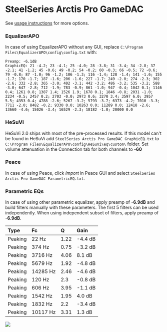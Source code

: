 # SteelSeries Arctis Pro GameDAC
See [usage instructions](https://github.com/jaakkopasanen/AutoEq#usage) for more options.

### EqualizerAPO
In case of using EqualizerAPO without any GUI, replace `C:\Program Files\EqualizerAPO\config\config.txt`
with:
```
Preamp: -6.1dB
GraphicEQ: 21 -4.2; 23 -4.1; 25 -4.0; 28 -3.8; 31 -3.4; 34 -2.8; 37 -2.1; 41 -1.2; 45 -0.6; 49 -0.2; 54 -0.2; 60 -0.3; 66 -0.5; 72 -0.6; 79 -0.8; 87 -1.0; 96 -1.2; 106 -1.3; 116 -1.4; 128 -1.4; 141 -1.6; 155 -1.7; 170 -1.7; 187 -1.6; 206 -1.6; 227 -1.7; 249 -2.0; 274 -2.3; 302 -2.6; 332 -2.8; 365 -3.0; 402 -3.1; 442 -3.2; 486 -3.2; 535 -3.2; 588 -3.0; 647 -2.8; 712 -1.9; 783 -0.9; 861 -1.0; 947 -0.4; 1042 0.1; 1146 0.4; 1261 0.8; 1387 1.4; 1526 1.9; 1678 0.1; 1846 -0.8; 2031 -1.0; 2234 -0.5; 2457 0.2; 2703 -0.0; 2973 0.6; 3270 3.4; 3597 6.0; 3957 5.5; 4353 0.4; 4788 -2.6; 5267 -3.2; 5793 -3.7; 6373 -4.2; 7010 -3.3; 7711 -2.0; 8482 -0.2; 9330 0.0; 10263 0.0; 11289 0.0; 12418 -2.6; 13660 -4.6; 15026 -3.4; 16529 -2.3; 18182 -1.0; 20000 0.0
```

### HeSuVi
HeSuVi 2.0 ships with most of the pre-processed results. If this model can't be found in HeSuVi add
`SteelSeries Arctis Pro GameDAC GraphicEQ.txt` to `C:\Program Files\EqualizerAPO\config\HeSuVi\eq\custom\` folder.
Set volume attenuation in the Connection tab for both channels to **-60**

### Peace
In case of using Peace, click *Import* in Peace GUI and select `SteelSeries Arctis Pro GameDAC ParametricEQ.txt`.

### Parametric EQs
In case of using other parametric equalizer, apply preamp of **-6.9dB** and build filters manually
with these parameters. The first 5 filters can be used independently.
When using independent subset of filters, apply preamp of **-6.9dB**.

| Type    | Fc       |    Q | Gain    |
|:--------|:---------|:-----|:--------|
| Peaking | 22 Hz    | 1.22 | -4.4 dB |
| Peaking | 374 Hz   | 0.75 | -3.2 dB |
| Peaking | 3716 Hz  | 4.06 | 8.1 dB  |
| Peaking | 5679 Hz  | 1.92 | -4.8 dB |
| Peaking | 14285 Hz | 2.46 | -4.6 dB |
| Peaking | 120 Hz   | 2.3  | -0.8 dB |
| Peaking | 606 Hz   | 3.95 | -1.1 dB |
| Peaking | 1542 Hz  | 1.95 | 4.0 dB  |
| Peaking | 1832 Hz  | 2.2  | -3.4 dB |
| Peaking | 10117 Hz | 3.31 | 1.3 dB  |

![](https://raw.githubusercontent.com/jaakkopasanen/AutoEq/master/results/rtings/avg/SteelSeries%20Arctis%20Pro%20GameDAC/SteelSeries%20Arctis%20Pro%20GameDAC.png)